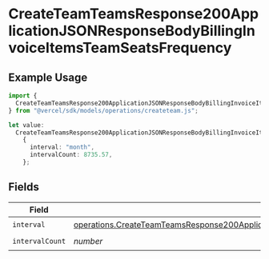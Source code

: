# CreateTeamTeamsResponse200ApplicationJSONResponseBodyBillingInvoiceItemsTeamSeatsFrequency

## Example Usage

```typescript
import {
  CreateTeamTeamsResponse200ApplicationJSONResponseBodyBillingInvoiceItemsTeamSeatsFrequency,
} from "@vercel/sdk/models/operations/createteam.js";

let value:
  CreateTeamTeamsResponse200ApplicationJSONResponseBodyBillingInvoiceItemsTeamSeatsFrequency =
    {
      interval: "month",
      intervalCount: 8735.57,
    };
```

## Fields

| Field                                                                                                                                                                                                                        | Type                                                                                                                                                                                                                         | Required                                                                                                                                                                                                                     | Description                                                                                                                                                                                                                  |
| ---------------------------------------------------------------------------------------------------------------------------------------------------------------------------------------------------------------------------- | ---------------------------------------------------------------------------------------------------------------------------------------------------------------------------------------------------------------------------- | ---------------------------------------------------------------------------------------------------------------------------------------------------------------------------------------------------------------------------- | ---------------------------------------------------------------------------------------------------------------------------------------------------------------------------------------------------------------------------- |
| `interval`                                                                                                                                                                                                                   | [operations.CreateTeamTeamsResponse200ApplicationJSONResponseBodyBillingInvoiceItemsTeamSeatsInterval](../../models/operations/createteamteamsresponse200applicationjsonresponsebodybillinginvoiceitemsteamseatsinterval.md) | :heavy_check_mark:                                                                                                                                                                                                           | N/A                                                                                                                                                                                                                          |
| `intervalCount`                                                                                                                                                                                                              | *number*                                                                                                                                                                                                                     | :heavy_check_mark:                                                                                                                                                                                                           | N/A                                                                                                                                                                                                                          |